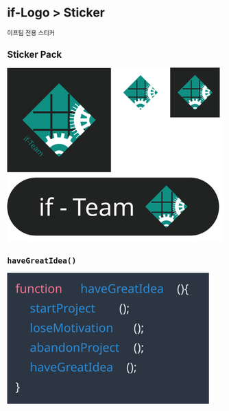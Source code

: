 # if-Logo > Sticker
이프팀 전용 스티커

## Sticker Pack
![StickerPack](https://raw.githubusercontent.com/if-Team/if-Logo/master/Sticker/StickerPack.svg)

## `haveGreatIdea()`
![haveGreatIdea](https://raw.githubusercontent.com/if-Team/if-Logo/master/Sticker/haveGreatIdea.svg)
